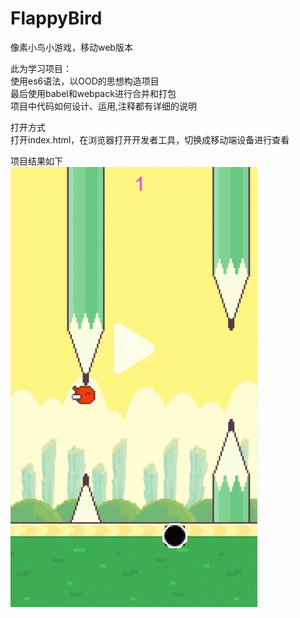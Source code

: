 # FlappyBird
像素小鸟小游戏，移动web版本

此为学习项目：<br>
使用es6语法，以OOD的思想构造项目<br>
最后使用babel和webpack进行合并和打包<br>
项目中代码如何设计、运用,注释都有详细的说明<br>

打开方式<br>
打开index.html，在浏览器打开开发者工具，切换成移动端设备进行查看<br>

项目结果如下<br>
![img](https://raw.githubusercontent.com/asendyfan/FlappyBird/master/res/ph4jOYFpRS.gif)
